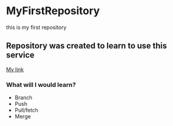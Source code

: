 # MyFirstRepository
this is my first repository
## Repository was created to learn to use this service
[My link](https://github.com/ViFeduk)
### What will I would learn?
* Branch
* Push
* Pull/fetch
* Merge